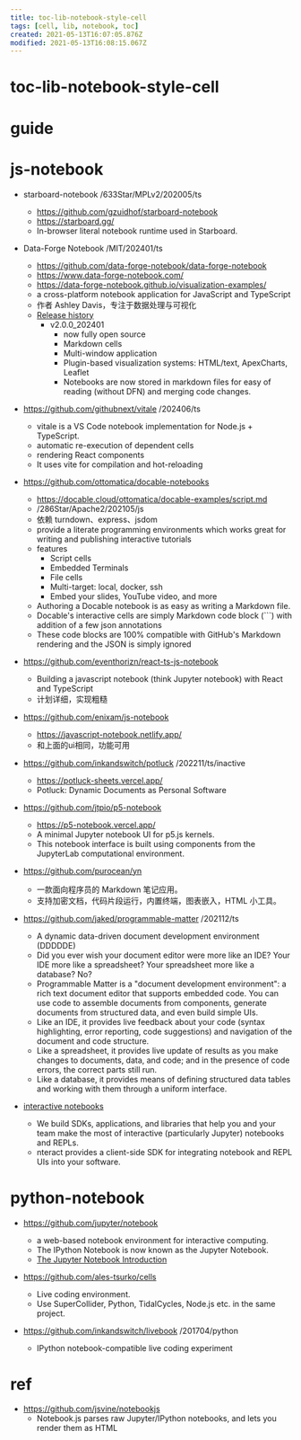 ```yaml
---
title: toc-lib-notebook-style-cell
tags: [cell, lib, notebook, toc]
created: 2021-05-13T16:07:05.876Z
modified: 2021-05-13T16:08:15.067Z
---
```


# toc-lib-notebook-style-cell

# guide

# js-notebook
- starboard-notebook /633Star/MPLv2/202005/ts
  - https://github.com/gzuidhof/starboard-notebook
  - https://starboard.gg/
  - In-browser literal notebook runtime used in Starboard.

- Data-Forge Notebook /MIT/202401/ts
  - https://github.com/data-forge-notebook/data-forge-notebook
  - https://www.data-forge-notebook.com/
  - https://data-forge-notebook.github.io/visualization-examples/
  - a cross-platform notebook application for JavaScript and TypeScript
  - 作者 Ashley Davis，专注于数据处理与可视化
  - [Release history](https://github.com/data-forge-notebook/data-forge-notebook/wiki/Release-history)
    - v2.0.0_202401
      - now fully open source
      - Markdown cells
      - Multi-window application
      - Plugin-based visualization systems: HTML/text, ApexCharts, Leaflet
      - Notebooks are now stored in markdown files for easy of reading (without DFN) and merging code changes.

- https://github.com/githubnext/vitale /202406/ts
  - vitale is a VS Code notebook implementation for Node.js + TypeScript.
  - automatic re-execution of dependent cells
  - rendering React components
  - It uses vite for compilation and hot-reloading

- https://github.com/ottomatica/docable-notebooks
  - https://docable.cloud/ottomatica/docable-examples/script.md
  - /286Star/Apache2/202105/js
  - 依赖 turndown、express、jsdom
  - provide a literate programming environments which works great for writing and publishing interactive tutorials
  - features
    - Script cells
    - Embedded Terminals
    - File cells
    - Multi-target: local, docker, ssh
    - Embed your slides, YouTube video, and more
  - Authoring a Docable notebook is as easy as writing a Markdown file.
  - Docable's interactive cells are simply Markdown code block (```) with addition of a few json annotations
  - These code blocks are 100% compatible with GitHub's Markdown rendering and the JSON is simply ignored

- https://github.com/eventhorizn/react-ts-js-notebook
  - Building a javascript notebook (think Jupyter notebook) with React and TypeScript
  - 计划详细，实现粗糙
- https://github.com/enixam/js-notebook
  - https://javascript-notebook.netlify.app/
  - 和上面的ui相同，功能可用

- https://github.com/inkandswitch/potluck /202211/ts/inactive
  - https://potluck-sheets.vercel.app/
  - Potluck: Dynamic Documents as Personal Software

- https://github.com/jtpio/p5-notebook
  - https://p5-notebook.vercel.app/
  - A minimal Jupyter notebook UI for p5.js kernels.
  - This notebook interface is built using components from the JupyterLab computational environment.

- https://github.com/purocean/yn
  - 一款面向程序员的 Markdown 笔记应用。
  - 支持加密文档，代码片段运行，内置终端，图表嵌入，HTML 小工具。

- https://github.com/jaked/programmable-matter /202112/ts
  - A dynamic data-driven document development environment (DDDDDE)
  - Did you ever wish your document editor were more like an IDE? Your IDE more like a spreadsheet? Your spreadsheet more like a database? No?
  - Programmable Matter is a "document development environment": a rich text document editor that supports embedded code. You can use code to assemble documents from components, generate documents from structured data, and even build simple UIs.
  - Like an IDE, it provides live feedback about your code (syntax highlighting, error reporting, code suggestions) and navigation of the document and code structure.
  - Like a spreadsheet, it provides live update of results as you make changes to documents, data, and code; and in the presence of code errors, the correct parts still run.
  - Like a database, it provides means of defining structured data tables and working with them through a uniform interface.

- [interactive notebooks](https://nteract.io/)
  - We build SDKs, applications, and libraries that help you and your team make the most of interactive (particularly Jupyter) notebooks and REPLs.
  - nteract provides a client-side SDK for integrating notebook and REPL UIs into your software. 
# python-notebook
- https://github.com/jupyter/notebook
  - a web-based notebook environment for interactive computing.
  - The IPython Notebook is now known as the Jupyter Notebook.
  - [The Jupyter Notebook Introduction](https://jupyter-notebook.readthedocs.io/en/latest/notebook.html)

- https://github.com/ales-tsurko/cells
  - Live coding environment. 
  - Use SuperCollider, Python, TidalCycles, Node.js etc. in the same project.

- https://github.com/inkandswitch/livebook /201704/python
  - IPython notebook-compatible live coding experiment
# ref
- https://github.com/jsvine/notebookjs
  - Notebook.js parses raw Jupyter/IPython notebooks, and lets you render them as HTML
